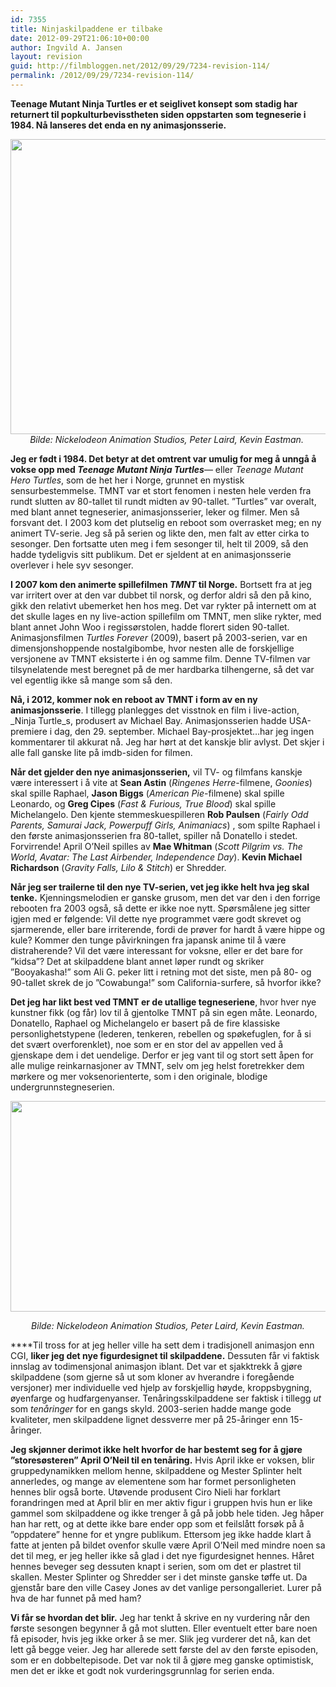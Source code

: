 ```yaml
---
id: 7355
title: Ninjaskilpaddene er tilbake
date: 2012-09-29T21:06:10+00:00
author: Ingvild A. Jansen
layout: revision
guid: http://filmbloggen.net/2012/09/29/7234-revision-114/
permalink: /2012/09/29/7234-revision-114/
---
```

**Teenage Mutant Ninja Turtles er et seiglivet konsept som stadig har returnert til popkulturbevisstheten siden oppstarten som tegneserie i 1984. Nå lanseres det enda en ny animasjonsserie.**

<p style="text-align: center">
  <a href="http://filmbloggen.net/?attachment_id=7235" rel="attachment wp-att-7235"><img class="aligncenter size-large wp-image-7235" src="http://filmbloggen.net/wp-content/uploads//2012/09/teenage-mutant-ninja-turtles-2012-620x472.jpg" alt="" width="620" height="472" /></a><em>Bilde: Nickelodeon Animation Studios, Peter Laird, Kevin Eastman. </em>
</p>

**Jeg er født i 1984. Det betyr at det omtrent var umulig for meg å unngå å vokse opp med _Teenage Mutant Ninja Turtles_**— eller _Teenage Mutant Hero Turtles_, som de het her i Norge, grunnet en mystisk sensurbestemmelse. TMNT var et stort fenomen i nesten hele verden fra rundt slutten av 80-tallet til rundt midten av 90-tallet. ”Turtles” var overalt, med blant annet tegneserier, animasjonsserier, leker og filmer. Men så forsvant det. I 2003 kom det plutselig en reboot som overrasket meg; en ny animert TV-serie. Jeg så på serien og likte den, men falt av etter cirka to sesonger. Den fortsatte uten meg i fem sesonger til, helt til 2009, så den hadde tydeligvis sitt publikum. Det er sjeldent at en animasjonsserie overlever i hele syv sesonger.

**I 2007 kom den animerte spillefilmen _TMNT_ til Norge.** Bortsett fra at jeg var irritert over at den var dubbet til norsk, og derfor aldri så den på kino, gikk den relativt ubemerket hen hos meg. Det var rykter på internett om at det skulle lages en ny live-action spillefilm om TMNT, men slike rykter, med blant annet John Woo i regissørstolen, hadde florert siden 90-tallet. Animasjonsfilmen _Turtles Forever_ (2009), basert på 2003-serien, var en dimensjonshoppende nostalgibombe, hvor nesten alle de forskjellige versjonene av TMNT eksisterte i én og samme film. Denne TV-filmen var tilsynelatende mest beregnet på de mer hardbarka tilhengerne, så det var vel egentlig ikke så mange som så den.

**Nå, i 2012, kommer nok en reboot av TMNT i form av en ny animasjonsserie**. I tillegg planlegges det visstnok en film i live-action, _Ninja Turtle_s, produsert av Michael Bay. Animasjonsserien hadde USA-premiere i dag, den 29. september. Michael Bay-prosjektet…har jeg ingen kommentarer til akkurat nå. Jeg har hørt at det kanskje blir avlyst. Det skjer i alle fall ganske lite på imdb-siden for filmen.

<div class="video-shortcode">
</div>

**Når det gjelder den nye animasjonsserien,** vil TV- og filmfans kanskje være interessert i å vite at **Sean Astin** (_Ringenes Herre_-filmene, _Goonies_) skal spille Raphael, **Jason Biggs** (_American Pie_-filmene) skal spille Leonardo, og **Greg Cipes** (_Fast & Furious, True Blood_) skal spille Michelangelo. Den kjente stemmeskuespilleren **Rob Paulsen** (_Fairly Odd Parents, Samurai Jack, Powerpuff Girls, Animaniacs_) , som spilte Raphael i den første animasjonsserien fra 80-tallet, spiller nå Donatello i stedet. Forvirrende! April O’Neil spilles av **Mae Whitman** (_Scott Pilgrim vs. The World, Avatar: The Last Airbender, Independence Day_). **Kevin Michael Richardson** (_Gravity Falls, Lilo & Stitch_) er Shredder.

**Når jeg ser trailerne til den nye TV-serien, vet jeg ikke helt hva jeg skal tenke.** Kjenningsmelodien er ganske grusom, men det var den i den forrige rebooten fra 2003 også, så dette er ikke noe nytt. Spørsmålene jeg sitter igjen med er følgende: Vil dette nye programmet være godt skrevet og sjarmerende, eller bare irriterende, fordi de prøver for hardt å være hippe og kule? Kommer den tunge påvirkningen fra japansk anime til å være distraherende? Vil det være interessant for voksne, eller er det bare for ”kidsa”? Det at skilpaddene blant annet løper rundt og skriker ”Booyakasha!” som Ali G. peker litt i retning mot det siste, men på 80- og 90-tallet skrek de jo ”Cowabunga!” som California-surfere, så hvorfor ikke?

**Det jeg har likt best ved TMNT er de utallige tegneseriene**, hvor hver nye kunstner fikk (og får) lov til å gjentolke TMNT på sin egen måte. Leonardo, Donatello, Raphael og Michelangelo er basert på de fire klassiske personlighetstypene (lederen, tenkeren, rebellen og spøkefuglen, for å si det svært overforenklet), noe som er en stor del av appellen ved å gjenskape dem i det uendelige. Derfor er jeg vant til og stort sett åpen for alle mulige reinkarnasjoner av TMNT, selv om jeg helst foretrekker dem mørkere og mer voksenorienterte, som i den originale, blodige undergrunnstegneserien.

<a href="http://filmbloggen.net/?attachment_id=7236" rel="attachment wp-att-7236"><img src="http://filmbloggen.net/wp-content/uploads//2012/09/Teenage-Mutant-Ninja-Turtles-620x337.jpg" alt="" width="620" height="337" /></a>

<p style="text-align: center">
   <em>Bilde: Nickelodeon Animation Studios, Peter Laird, Kevin Eastman. </em>
</p>

****Til tross for at jeg heller ville ha sett dem i tradisjonell animasjon enn CGI, **liker jeg det nye figurdesignet til skilpaddene.** Dessuten får vi faktisk innslag av todimensjonal animasjon iblant. Det var et sjakktrekk å gjøre skilpaddene (som gjerne så ut som kloner av hverandre i foregående versjoner) mer individuelle ved hjelp av forskjellig høyde, kroppsbygning, øyenfarge og hudfargenyanser. Tenåringsskilpaddene ser faktisk i tillegg _ut_ som _tenåringer_ for en gangs skyld. 2003-serien hadde mange gode kvaliteter, men skilpaddene lignet dessverre mer på 25-åringer enn 15-åringer.

<p style="text-align: left">
  <strong>Jeg skjønner derimot ikke helt hvorfor de har bestemt seg for å gjøre ”storesøsteren” April O’Neil til en tenåring.</strong> Hvis April ikke er voksen, blir gruppedynamikken mellom henne, skilpaddene og Mester Splinter helt annerledes, og mange av elementene som har formet personligheten hennes blir også borte. Utøvende produsent Ciro Nieli har forklart forandringen med at April blir en mer aktiv figur i gruppen hvis hun er like gammel som skilpaddene og ikke trenger å gå på jobb hele tiden. Jeg håper han har rett, og at dette ikke bare ender opp som et feilslått forsøk på å ”oppdatere” henne for et yngre publikum. Ettersom jeg ikke hadde klart å fatte at jenten på bildet ovenfor skulle være April O’Neil med mindre noen sa det til meg, er jeg heller ikke så glad i det nye figurdesignet hennes. Håret hennes beveger seg dessuten knapt i serien, som om det er plastret til skallen. Mester Splinter og Shredder ser i det minste ganske tøffe ut. Da gjenstår bare den ville Casey Jones av det vanlige persongalleriet. Lurer på hva de har funnet på med ham?
</p>

**Vi får se hvordan det blir.** Jeg har tenkt å skrive en ny vurdering når den første sesongen begynner å gå mot slutten. Eller eventuelt etter bare noen få episoder, hvis jeg ikke orker å se mer. Slik jeg vurderer det nå, kan det lett gå begge veier. Jeg har allerede sett første del av den første episoden, som er en dobbeltepisode. Det var nok til å gjøre meg ganske optimistisk, men det er ikke et godt nok vurderingsgrunnlag for serien enda.

<div class="video-shortcode">
</div>